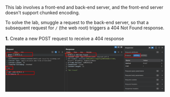 This lab involves a front-end and back-end server, and the front-end server doesn't support chunked encoding.

To solve the lab, smuggle a request to the back-end server, so that a subsequent request for `/` (the web root) triggers a 404 Not Found response.  
<br/>**1.** Create a new POST request to receive a 404 response

![f1749df610d50c829d3d036e2278e8b1.png](../_resources/f1749df610d50c829d3d036e2278e8b1.png)